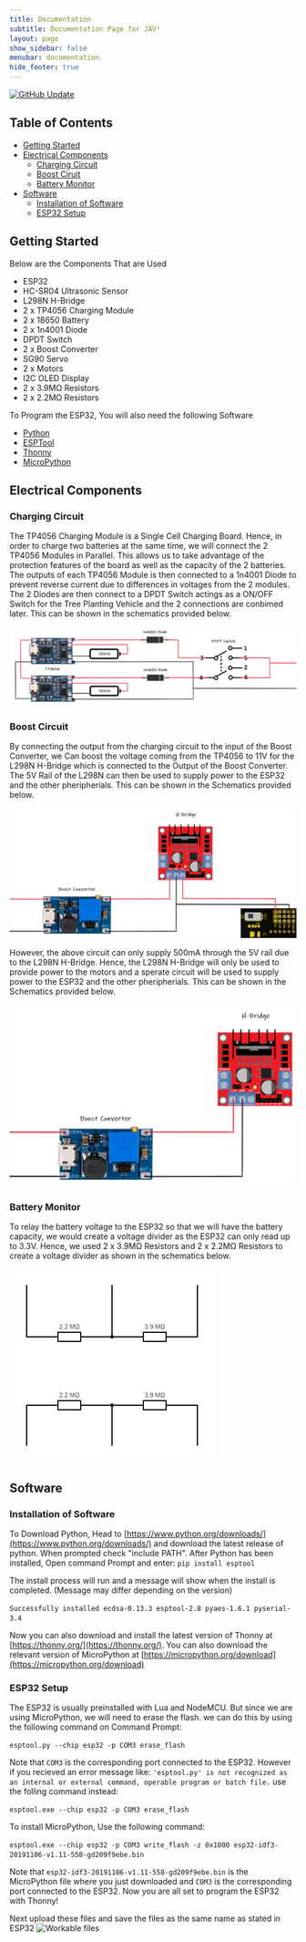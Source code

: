 ```yaml
---
title: Documentation
subtitle: Documentation Page for JAV²
layout: page
show_sidebar: false
menubar: documentation
hide_footer: true
---
```

[![GitHub Update](https://img.shields.io/badge/Last_Updated-19_Feb_2020-blue)](https://github.com/hamtamSP/JAV2)

## Table of Contents

- [Getting Started](#getting-started)
- [Electrical Components](#electrical-components)
  - [Charging Circuit](#charging-circuit)
  - [Boost Ciruit](#boost-circuit)
  - [Battery Monitor](#battery-monitor)
- [Software](#software)
  - [Installation of Software](#installation-of-software)
  - [ESP32 Setup](esp32-setup)

## Getting Started

Below are the Components That are Used

- ESP32
- HC-SR04 Ultrasonic Sensor
- L298N H-Bridge
- 2 x TP4056 Charging Module
- 2 x 18650 Battery
- 2 x 1n4001 Diode
- DPDT Switch
- 2 x Boost Converter
- SG90 Servo
- 2 x Motors
- I2C OLED Display
- 2 x 3.9MΩ Resistors
- 2 x 2.2MΩ Resistors

To Program the ESP32, You will also need the following Software
- [Python](https://www.python.org/downloads/)
- [ESPTool](https://github.com/espressif/esptool)
- [Thonny](https://thonny.org/)
- [MicroPython](https://micropython.org/download)

## Electrical Components

### Charging Circuit

The TP4056 Charging Module is a Single Cell Charging Board. Hence, in order to charge two batteries at the same time, we will connect the 2 TP4056 Modules in Parallel. This allows us to take advantage of the protection features of the board as well as the capacity of the 2 batteries. The outputs of each TP4056 Module is then connected to a 1n4001 Diode to prevent reverse current due to differences in voltages from the 2 modules. The 2 Diodes are then connect to a DPDT Switch actings as a ON/OFF Switch for the Tree Planting Vehicle and the 2 connections are conbimed later. This can be shown in the schematics provided below.

![Charging Circuit](https://raw.githubusercontent.com/hamtamSP/JAV2/master/img/Charging%20Circuit.png)

### Boost Circuit

By connecting the output from the charging circuit to the input of the Boost Converter, we Can boost the voltage coming from the TP4056 to 11V for the L298N H-Bridge which is connected to the Output of the Boost Converter. The 5V Rail of the L298N can then be used to supply power to the ESP32 and the other pheripherials. This can be shown in the Schematics provided below.

![Boost Circuit with ESP32](https://raw.githubusercontent.com/hamtamSP/JAV2/master/img/Boost%20Circuit%20with%20ESP32.png)

However, the above circuit can only supply 500mA through the 5V rail due to the L298N H-Bridge. Hence, the L298N H-Bridge will only be used to provide power to the motors and a sperate circuit will be used to supply power to the ESP32 and the other pheripherials. This can be shown in the Schematics provided below.

![Boost Circuit](https://raw.githubusercontent.com/hamtamSP/JAV2/master/img/Boost%20Circuit.png)

### Battery Monitor

To relay the battery voltage to the ESP32 so that we will have the battery capacity, we would create a voltage divider as the ESP32 can only read up to 3.3V. Hence, we used 2 x 3.9MΩ Resistors and 2 x 2.2MΩ Resistors to create a voltage divider as shown in the schematics below.

![Battery Monitor](https://raw.githubusercontent.com/hamtamSP/JAV2/master/img/Battery%20Voltage.png)

## Software

### Installation of Software

To Download Python, Head to [https://www.python.org/downloads/](https://www.python.org/downloads/) and download the latest release of python. When prompted check "include PATH". After Python has been installed, Open command Prompt and enter:
``` pip install esptool ```

The install process will run and a message will show when the install is completed. (Message may differ depending on the version)

``` Successfully installed ecdsa-0.13.3 esptool-2.8 pyaes-1.6.1 pyserial-3.4 ```

Now you can also download and install the latest version of Thonny at [https://thonny.org/](https://thonny.org/).
You can also download the relevant version of MicroPython at [https://micropython.org/download](https://micropython.org/download)

### ESP32 Setup

The ESP32 is usually preinstalled with Lua and NodeMCU. But since we are using MicroPython, we will need to erase the flash. we can do this by using the following command on Command Prompt:

``` esptool.py --chip esp32 -p COM3 erase_flash ```

Note that `COM3` is the corresponding port connected to the ESP32. However if you recieved an error message like: `'esptool.py' is not recognized as an internal or external command, operable program or batch file.` use the folling command instead:

``` esptool.exe --chip esp32 -p COM3 erase_flash ```

To install MicroPython, Use the following command:

``` esptool.exe --chip esp32 -p COM3 write_flash -z 0x1000 esp32-idf3-20191106-v1.11-558-gd209f9ebe.bin ```

Note that `esp32-idf3-20191106-v1.11-558-gd209f9ebe.bin` is the MicroPython file where you just downloaded and `COM3` is the corresponding port connected to the ESP32.
Now you are all set to program the ESP32 with Thonny!

Next upload these files and save the files as the same name as stated in ESP32
![Workable files](https://github.com/hamtamSP/JAV2/tree/master/Vincent_Adventure/Blog/Source_code/workable)
